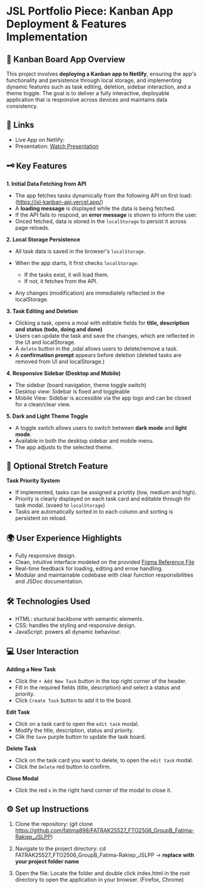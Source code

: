 # JSL Portfolio Piece: Kanban App Deployment & Features Implementation

## 🚀 Kanban Board App Overview

This project involves **deploying a Kanban app to Netlify**, ensuring the app's functionality and persistence through local storage, and implementing dynamic features such as task editing, deletion, sidebar interaction, and a theme toggle. The goal is to deliver a fully interactive, deployable application that is responsive across devices and maintains data consistency. 

## 🔗 Links 
- Live App on Netlify: 
- Presentation: [Watch Presentation]()

## 🗝️ Key Features

**1. Initial Data Fetching from API**

- The app fetches tasks dynamically from the following API on first load:  (https://jsl-kanban-api.vercel.app/)  
- A **loading message** is displayed while the data is being fetched.
- If the API fails to respond, an **error message** is shown to inform the user.
- Onced fetched, data is stored in the `localStorage` to persist it across page reloads.

**2. Local Storage Persistence**

- All task data is saved in the browser's `localStorage`.
- When the app starts, it first checks `localStorage`:

    - If the tasks exist, it will load them.
    - If not, it fetches from the API.

- Any changes (modification) are immediately reflected in the localStorage.

**3. Task Editing and Deletion**

- Clicking a task, opens a moal with editable fields for **title, description and status (todo, doing and done)**
- Users can update the task and save the changes, which are reflected in the UI and localStorage.
- A `delete` button in the ,odal allows users to delete/remove a task. 
- A **confirmation prompt** appears before deletion (deleted tasks are removed from UI and localStorage.)

**4. Responsive Sidebar (Desktop and Mobile)**

- The sidebar (board navigation, theme toggle switch)
- Desktop view: Sidebar is fixed and toggleable 
- Mobile View: Sidebar is accessible via the app logo and can be closed for a clean/clear view.

**5. Dark and Light Theme Toggle**

- A toggle switch allows users to switch between **dark mode** and **light mode**.
- Available in both the desktop sidebar and mobile menu.
- The app adjusts to the selected theme.

## 📌 Optional Stretch Feature 

**Task Priority System**

- If implemented, tasks can be assigned a priotity (low, medium and high).
- Priority is clearly displayed on each task card and editable through thr task modal. (svaed to `localStorage`)
- Tasks are automatically sorted in to each column and sorting is persistent on reload.

## 🌍 User Experience Highlights 

- Fully responsive design.
- Clean, intuitive interface modeled on the provided [Figma Reference File](https://www.figma.com/design/y7bFCUYL5ZHfPeojACBXg2/Challenges-%7C-JSL?node-id=6033-11092&t=XbQhBWPYxXDAqp3x-1)
- Real-time feedback for loading, editing and erroe handling.
- Modular and maintainable codebase with clear function responsibilities and JSDoc documentation.

## 🛠️ Technologies Used

- HTML: stuctural backbone with semantic elements.
- CSS: handles the styling and responsive design.
- JavaScript: powers all dynamic behaviour. 

## 💻 User Interaction 

**Adding a New Task**
- Click the `+ Add New Task` button in the top right corner of the header.
- Fill in the required fields (title, description) and select a status and priority.
- Click `Create Task` button to add it to the board.

**Edit Task**
- Click on a task card to open the `edit task` modal.
- Modify the title, description, status and priority.
- Clik the `Save` purple button to update the task board.

**Delete Task**
- Click on the task card you want to delete, to open the `edit task` modal.
- Click the `Delete` red button to confirm.

**Close Modal**
- Click the red `x` in the right hand corner of the modal to close it.

## ⚙️ Set up Instructions 

1. Clone the repository: 
(git clone https://github.com/fatima898/FATRAK25527_FTO2506_GroupB_Fatima-Rakiep_JSLPP)

2. Navigate to the project directory:
cd FATRAK25527_FTO2506_GroupB_Fatima-Rakiep_JSLPP -> **replace with your project folder name**

3. Open the file: Locate the folder and double click index.html in the root directory to open the application in your browser. (Firefox, Chrome)



